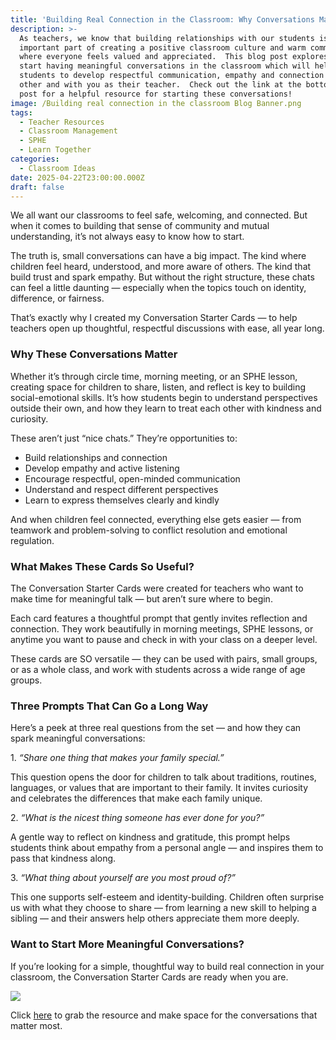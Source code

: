 ```yaml
---
title: 'Building Real Connection in the Classroom: Why Conversations Matter'
description: >-
  As teachers, we know that building relationships with our students is an
  important part of creating a positive classroom culture and warm community
  where everyone feels valued and appreciated.  This blog post explores how to
  start having meaningful conversations in the classroom which will help your
  students to develop respectful communication, empathy and connection with each
  other and with you as their teacher.  Check out the link at the bottom of the
  post for a helpful resource for starting these conversations!
image: /Building real connection in the classroom Blog Banner.png
tags:
  - Teacher Resources
  - Classroom Management
  - SPHE
  - Learn Together
categories:
  - Classroom Ideas
date: 2025-04-22T23:00:00.000Z
draft: false
---
```


We all want our classrooms to feel safe, welcoming, and connected. But when it comes to building that sense of community and mutual understanding, it’s not always easy to know how to start.

The truth is, small conversations can have a big impact. The kind where children feel heard, understood, and more aware of others. The kind that build trust and spark empathy. But without the right structure, these chats can feel a little daunting — especially when the topics touch on identity, difference, or fairness.

That’s exactly why I created my Conversation Starter Cards — to help teachers open up thoughtful, respectful discussions with ease, all year long.

### Why These Conversations Matter

Whether it’s through circle time, morning meeting, or an SPHE lesson, creating space for children to share, listen, and reflect is key to building social-emotional skills. It’s how students begin to understand perspectives outside their own, and how they learn to treat each other with kindness and curiosity.

These aren’t just “nice chats.” They’re opportunities to:

* Build relationships and connection
* Develop empathy and active listening
* Encourage respectful, open-minded communication
* Understand and respect different perspectives
* Learn to express themselves clearly and kindly

And when children feel connected, everything else gets easier — from teamwork and problem-solving to conflict resolution and emotional regulation.

### What Makes These Cards So Useful?

The Conversation Starter Cards were created for teachers who want to make time for meaningful talk — but aren’t sure where to begin.

Each card features a thoughtful prompt that gently invites reflection and connection. They work beautifully in morning meetings, SPHE lessons, or anytime you want to pause and check in with your class on a deeper level.

These cards are SO versatile — they can be used with pairs, small groups, or as a whole class, and work with students across a wide range of age groups.

### Three Prompts That Can Go a Long Way

Here’s a peek at three real questions from the set — and how they can spark meaningful conversations:

1\. *“Share one thing that makes your family special.”*

This question opens the door for children to talk about traditions, routines, languages, or values that are important to their family. It invites curiosity and celebrates the differences that make each family unique.

2\. *“What is the nicest thing someone has ever done for you?”*

A gentle way to reflect on kindness and gratitude, this prompt helps students think about empathy from a personal angle — and inspires them to pass that kindness along.

3\. *“What thing about yourself are you most proud of?”*

This one supports self-esteem and identity-building. Children often surprise us with what they choose to share — from learning a new skill to helping a sibling — and their answers help others appreciate them more deeply.

### Want to Start More Meaningful Conversations?

If you’re looking for a simple, thoughtful way to build real connection in your classroom, the Conversation Starter Cards are ready when you are.

![](/IMG_0069.jpeg)

Click [here](https://www.teacherspayteachers.com/Product/Conversation-Starter-Question-Cards-for-Inclusive-Multicultural-Morning-Meetings-5589695?utm_source=My%20Blog\&utm_campaign=Conversation%20Cards%20for%20Building%20Empathy%20and%20Connection%20) to grab the resource and make space for the conversations that matter most.
